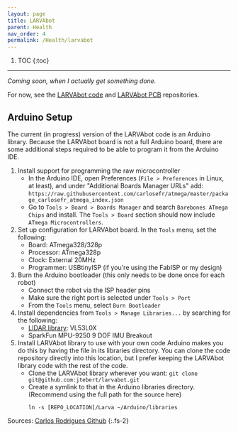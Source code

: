 ```yaml
---
layout: page
title: LARVAbot
parent: Health
nav_order: 4
permalink: /Health/larvabot
---
```


1. TOC
{:toc}

---

*Coming soon, when I actually get something done.*

For now, see the [LARVAbot code](https://github.com/jtebert/larvabot) and [LARVAbot PCB](https://github.com/jtebert/larvabot-pcb) repositories.

## Arduino Setup

The current (in progress) version of the LARVAbot code is an Arduino library. Because the LARVAbot board is not a full Arduino board, there are some additional steps required to be able to program it from the Arduino IDE.

1. Install support for programming the raw microcontroller
   - In the Arduino IDE, open Preferences (`File > Preferences` in Linux, at least), and under "Additional Boards Manager URLs" add:
   `https://raw.githubusercontent.com/carlosefr/atmega/master/package_carlosefr_atmega_index.json`
   - Go to `Tools > Board > Boards Manager` and search `Barebones ATmega Chips` and install. The `Tools > Board` section should now include `ATmega Microcontrollers`.
2. Set up configuration for LARVAbot board. In the `Tools` menu, set the following:
   - Board: ATmega328/328p
   - Processor: ATmega328p
   - Clock: External 20MHz
   - Programmer: USBtinyISP (if you're using the FabISP or my design)
3. Burn the Arduino bootloader (this only needs to be done once for each robot)
   - Connect the robot via the ISP header pins
   - Make sure the right port is selected under `Tools > Port`
   - From the `Tools` menu, select `Burn Bootloader`
4. Install dependencies from `Tools > Manage Libraries...` by searching for the following:
   - [LIDAR library](https://github.com/pololu/vl53l0x-arduino): VL53L0X
   - SparkFun MPU-9250 9 DOF IMU Breakout
5. Install LARVAbot library to use with your own code Arduino makes you do this by having the file in its libraries directory. You can clone the code repository directly into this location, but I prefer keeping the LARVAbot library code with the rest of the code.
   - Clone the LARVAbot library wherever you want: `git clone git@github.com:jtebert/larvabot.git`
   - Create a symlink to that in the Arduino libraries directory. (Recommend using the full path for the source here)
     ```shell
     ln -s [REPO_LOCATION]/Larva ~/Arduino/libraries
     ```

Sources: [Carlos Rodrigues Github](https://github.com/carlosefr/atmega)
{:.fs-2}
